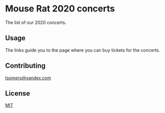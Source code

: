 # Mouse Rat 2020 concerts

The list of our 2020 concerts.

## Usage
The links guide you to the page where you can buy tickets for the concerts.

## Contributing
tsomers@yandex.com

## License
[MIT](https://choosealicense.com/licenses/mit/)

